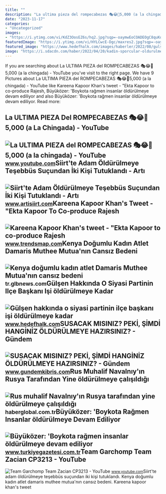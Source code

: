 ```yaml
---
title: ""
description: "La ultima pieza del rompecabezas 🎭😂🧘5,000 (a la chingada)"
date: "2023-11-17"
categories:
- "Uncategorized"
images:
- "https://i.ytimg.com/vi/KdZ3OosEZ6s/hq2.jpg?sqp=-oaymwEoCOADEOgC8quKqQMcGADwAQH4Ad4EgAK4CIoCDAgAEAEYZSBMKGMwDw==&amp;rs=AOn4CLCfzFvJaPoNerKMbSKycXF-fCyaDA"
featuredImage: "https://i.ytimg.com/vi/HYLCwcE-Dgc/maxres2.jpg?sqp=-oaymwEoCIAKENAF8quKqQMcGADwAQH4AYwCgALgA4oCDAgAEAEYRSBHKGUwDw==&amp;rs=AOn4CLC_ulBvmvqa2cf2uT56Qfk3FCYaDA"
featured_image: "https://www.hedefhalk.com/images/haberler/2022/08/gulsen-hakkinda-o-siyasi-partinin-ilce-baskani-isi-oldurulmeye-kadar-goturdu-katli-vaciptir-2439.jpg"
image: "https://i.sdacdn.com/haber/2022/04/20/kadin-sporcular-oldurulmeye-devam-ediyor-bir-14885215_2478_osd.jpg"
---
```


If you are searching about La ULTIMA PIEZA del ROMPECABEZAS 🎭😂🧘5,000 (a la chingada) - YouTube you've visit to the right page. We have 9 Pictures about La ULTIMA PIEZA del ROMPECABEZAS 🎭😂🧘5,000 (a la chingada) - YouTube like Kareena Kapoor Khan's tweet - "Ekta Kapoor to co-produce Rajesh, Büyüközer: 'Boykota rağmen insanlar öldürülmeye devam ediliyor and also Büyüközer: 'Boykota rağmen insanlar öldürülmeye devam ediliyor. Read more:

La ULTIMA PIEZA Del ROMPECABEZAS 🎭😂🧘5,000 (a La Chingada) - YouTube
-------------------------------------------------------------------

 ![La ULTIMA PIEZA del ROMPECABEZAS 🎭😂🧘5,000 (a la chingada) - YouTube](https://i.ytimg.com/vi/KdZ3OosEZ6s/hq2.jpg?sqp=-oaymwEoCOADEOgC8quKqQMcGADwAQH4Ad4EgAK4CIoCDAgAEAEYZSBMKGMwDw==&rs=AOn4CLCfzFvJaPoNerKMbSKycXF-fCyaDA) <small>www.youtube.com</small>Siirt'te Adam Öldürülmeye Teşebbüs Suçundan İki Kişi Tutuklandı - Artı
----------------------------------------------------------------------

 ![Siirt'te Adam Öldürülmeye Teşebbüs Suçundan İki Kişi Tutuklandı - Artı](https://www.artisiirt.com/i/dosya/haber/siirt-te-adam-oldurulmeye-tese_1649498429_rnaPLy.jpg/jpg-100-1280-720) <small>www.artisiirt.com</small>Kareena Kapoor Khan's Tweet - "Ekta Kapoor To Co-produce Rajesh
---------------------------------------------------------------

 ![Kareena Kapoor Khan's tweet - "Ekta Kapoor to co-produce Rajesh](https://pbs.twimg.com/media/Fcyada8X0AANSFu.jpg) <small>www.trendsmap.com</small>Kenya Doğumlu Kadın Atlet Damaris Muthee Mutua'nın Cansız Bedeni
----------------------------------------------------------------

 ![Kenya doğumlu kadın atlet Damaris Muthee Mutua'nın cansız bedeni](https://i.sdacdn.com/haber/2022/04/20/kadin-sporcular-oldurulmeye-devam-ediyor-bir-14885215_2478_osd.jpg) <small>tr.glbnews.com</small>Gülşen Hakkında O Siyasi Partinin Ilçe Başkanı Işi öldürülmeye Kadar
--------------------------------------------------------------------

 ![Gülşen hakkında o siyasi partinin ilçe başkanı işi öldürülmeye kadar](https://www.hedefhalk.com/images/haberler/2022/08/gulsen-hakkinda-o-siyasi-partinin-ilce-baskani-isi-oldurulmeye-kadar-goturdu-katli-vaciptir-2439.jpg) <small>www.hedefhalk.com</small>SUSACAK MISINIZ? PEKİ, ŞİMDİ HANGİNİZ ÖLDÜRÜLMEYE HAZIRSINIZ? - Gündem
----------------------------------------------------------------------

 ![SUSACAK MISINIZ? PEKİ, ŞİMDİ HANGİNİZ ÖLDÜRÜLMEYE HAZIRSINIZ? - Gündem](https://gundemkibriscom.teimg.com/crop/1280x720/gundemkibris-com/images/haberler/2022/02/susacak_misiniz_peki_simdi_hanginiz_oldurulmeye_hazirsiniz_h334234_d9c1c.jpg) <small>www.gundemkibris.com</small>Rus Muhalif Navalnıy'ın Rusya Tarafından Yine öldürülmeye çalışıldığı
---------------------------------------------------------------------

 ![Rus muhalif Navalnıy'ın Rusya tarafından yine öldürülmeye çalışıldığı](https://i.haberglobal.com.tr/rcman/Cw1230h692q95gm/storage/haber/2020/12/14/rus-muhalif-navalniy-in-rusya-tarafindan-yine-oldurulmeye-calisildigi-iddia-edildi_1607927665.jpg) <small>haberglobal.com.tr</small>Büyüközer: 'Boykota Rağmen Insanlar öldürülmeye Devam Ediliyor
--------------------------------------------------------------

 ![Büyüközer: 'Boykota rağmen insanlar öldürülmeye devam ediliyor](https://icdn.turkiyegazetesi.com.tr/images/haberler/2019_08/buyuk/buyukozer-boykota-ragmen-insanlar-oldurulmeye-devam-ediliyor--1565167722.jpg) <small>www.turkiyegazetesi.com.tr</small>Team Garchomp Team Zacian CP3213 - YouTube
------------------------------------------

 ![Team Garchomp Team Zacian CP3213 - YouTube](https://i.ytimg.com/vi/HYLCwcE-Dgc/maxres2.jpg?sqp=-oaymwEoCIAKENAF8quKqQMcGADwAQH4AYwCgALgA4oCDAgAEAEYRSBHKGUwDw==&rs=AOn4CLC_ulBvmvqa2cf2uT56Qfk3FCYaDA) <small>www.youtube.com</small>Siirt'te adam öldürülmeye teşebbüs suçundan i̇ki kişi tutuklandı. Kenya doğumlu kadın atlet damaris muthee mutua'nın cansız bedeni. Kareena kapoor khan's tweet
